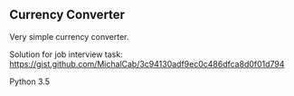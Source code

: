 ## Currency Converter

Very simple currency converter.

Solution for job interview task: 
https://gist.github.com/MichalCab/3c94130adf9ec0c486dfca8d0f01d794

Python 3.5
